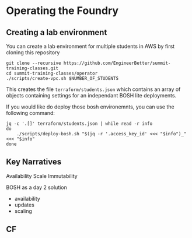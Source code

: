 # Operating the Foundry

## Creating a lab environment

You can create a lab environment for multiple students in AWS by first cloning this repository

```
git clone --recursive https://github.com/EngineerBetter/summit-training-classes.git
cd summit-training-classes/operator
./scripts/create-vpc.sh $NUMBER_OF_STUDENTS
```

This creates the file `terraform/students.json` which contains an array of objects containing settings for an independant BOSH lite deployments.

If you would like do deploy those bosh environemnts, you can use the following command:

```
jq -c '.[]' terraform/students.json | while read -r info
do
    ./scripts/deploy-bosh.sh "$(jq -r '.access_key_id' <<< "$info")_" <<< "$info"
done
```

## Key Narratives

Availability
Scale
Immutability


BOSH as a day 2 solution
- availability
- updates
- scaling

CF
-
